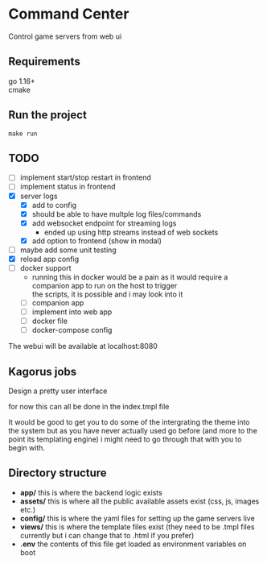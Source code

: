 # Command Center
Control game servers from web ui

## Requirements
go 1.16+ \
cmake

## Run the project
```shell
make run
```

## TODO
- [ ] implement start/stop restart in frontend
- [ ] implement status in frontend
- [x] server logs
    - [x] add to config
    - [x] should be able to have multple log files/commands
    - [x] add websocket endpoint for streaming logs
        - ended up using http streams instead of web sockets
    - [x] add option to frontend (show in modal)
- [ ] maybe add some unit testing
- [x] reload app config
- [ ] docker support
    - running this in docker would be a pain as it would require a companion app to run on the host to trigger\
      the scripts, it is possible and i may look into it
    - [ ] companion app
    - [ ] implement into web app
    - [ ] docker file
    - [ ] docker-compose config

The webui will  be available at localhost:8080

## Kagorus jobs
Design a pretty user interface

for now this can all be done in the index.tmpl file

It would be good to get you to do some of the intergrating the theme into the system but as
you have never actually used go before (and more to the point its templating engine) i might need
to go through that with you to begin with.

## Directory structure
- **app/** this is where the backend logic exists
- **assets/** this is where all the public available assets exist (css, js, images etc.)
- **config/** this is where the yaml files for setting up the game servers live
- **views/** this is where the template files exist (they need to be .tmpl files currently but i can change that to .html if you prefer)
- **.env** the contents of this file get loaded as environment variables on boot

